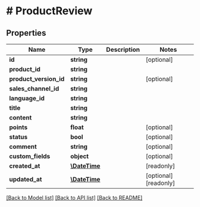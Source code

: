 # # ProductReview

## Properties

Name | Type | Description | Notes
------------ | ------------- | ------------- | -------------
**id** | **string** |  | [optional]
**product_id** | **string** |  |
**product_version_id** | **string** |  | [optional]
**sales_channel_id** | **string** |  |
**language_id** | **string** |  |
**title** | **string** |  |
**content** | **string** |  |
**points** | **float** |  | [optional]
**status** | **bool** |  | [optional]
**comment** | **string** |  | [optional]
**custom_fields** | **object** |  | [optional]
**created_at** | [**\DateTime**](\DateTime.md) |  | [readonly]
**updated_at** | [**\DateTime**](\DateTime.md) |  | [optional] [readonly]

[[Back to Model list]](../../README.md#models) [[Back to API list]](../../README.md#endpoints) [[Back to README]](../../README.md)
